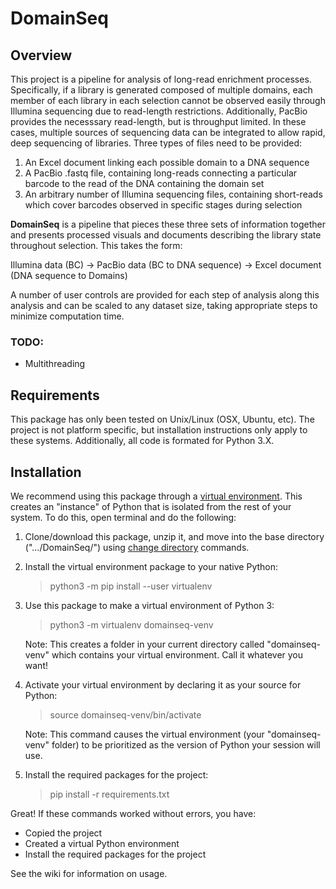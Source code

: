 # DomainSeq

## Overview
This project is a pipeline for analysis of long-read enrichment processes. Specifically, if a library is generated composed of multiple domains, each member of each library in each selection cannot be observed easily through Illumina sequencing due to read-length restrictions. Additionally, PacBio provides the necesssary read-length, but is throughput limited. In these cases, multiple sources of sequencing data can be integrated to allow rapid, deep sequencing of libraries. Three types of files need to be provided:

   1. An Excel document linking each possible domain to a DNA sequence
   2. A PacBio .fastq file, containing long-reads connecting a particular barcode to the read of the DNA containing the domain set
   3. An arbitrary number of Illumina sequencing files, containing short-reads which cover barcodes observed in specific stages during selection
   
**DomainSeq** is a pipeline that pieces these three sets of information together and presents processed visuals and documents describing the library state throughout selection. This takes the form:

   Illumina data (BC) -> PacBio data (BC to DNA sequence) -> Excel document (DNA sequence to Domains)
   
A number of user controls are provided for each step of analysis along this analysis and can be scaled to any dataset size, taking appropriate steps to minimize computation time.

### TODO:
  - Multithreading

## Requirements
This package has only been tested on Unix/Linux (OSX, Ubuntu, etc). The project is not platform specific, but installation instructions only apply to these systems. Additionally, all code is formated for Python 3.X.

## Installation
We recommend using this package through a [virtual environment](https://docs.python.org/3/library/venv.html). This creates an "instance" of Python that is isolated from the rest of your system. To do this, open terminal and do the following:

1. Clone/download this package, unzip it, and move into the base directory (".../DomainSeq/") using [change directory](https://www.rapidtables.com/code/linux/cd.html) commands.

2. Install the virtual environment package to your native Python:

   > python3 -m pip install --user virtualenv

3. Use this package to make a virtual environment of Python 3:

   > python3 -m virtualenv domainseq-venv
   
   Note: This creates a folder in your current directory called "domainseq-venv" which contains your virtual environment. Call it whatever you want!
   
4. Activate your virtual environment by declaring it as your source for Python:

   > source domainseq-venv/bin/activate

   Note: This command causes the virtual environment (your "domainseq-venv" folder) to be prioritized as the version of Python your session will use.
   
5. Install the required packages for the project:

   > pip install -r requirements.txt
   
Great! If these commands worked without errors, you have:
+ Copied the project
+ Created a virtual Python environment
+ Install the required packages for the project

See the wiki for information on usage.
